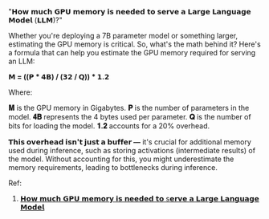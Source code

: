 "𝗛𝗼𝘄 𝗺𝘂𝗰𝗵 𝗚𝗣𝗨 𝗺𝗲𝗺𝗼𝗿𝘆 𝗶𝘀 𝗻𝗲𝗲𝗱𝗲𝗱 𝘁𝗼 𝘀𝗲𝗿𝘃𝗲 𝗮 𝗟𝗮𝗿𝗴𝗲 𝗟𝗮𝗻𝗴𝘂𝗮𝗴𝗲 𝗠𝗼𝗱𝗲𝗹 (𝗟𝗟𝗠)?"

Whether you're deploying a 7B parameter model or something larger, estimating the GPU memory is critical.
So, what's the math behind it? Here's a formula that can help you estimate the GPU memory required for serving an LLM:

**𝗠 = ((𝗣 * 𝟰𝗕) / (𝟯𝟮 / 𝗤)) * 𝟭.𝟮**

Where:

**𝐌** is the GPU memory in Gigabytes.
**𝐏** is the number of parameters in the model.
**𝟒𝐁** represents the 4 bytes used per parameter.
**𝐐** is the number of bits for loading the model.
**𝟏.𝟐** accounts for a 20% overhead.

**𝗧𝗵𝗶𝘀 𝗼𝘃𝗲𝗿𝗵𝗲𝗮𝗱 𝗶𝘀𝗻'𝘁 𝗷𝘂𝘀𝘁 𝗮 𝗯𝘂𝗳𝗳𝗲𝗿 —** it's crucial for additional memory used during inference, such as storing activations (intermediate results) of the model. Without accounting for this, you might underestimate the memory requirements, leading to bottlenecks during inference.

Ref:
1. [𝗛𝗼𝘄 𝗺𝘂𝗰𝗵 𝗚𝗣𝗨 𝗺𝗲𝗺𝗼𝗿𝘆 𝗶𝘀 𝗻𝗲𝗲𝗱𝗲𝗱 𝘁𝗼 s𝗲𝗿𝘃𝗲 𝗮 𝗟𝗮𝗿𝗴𝗲 𝗟𝗮𝗻𝗴𝘂𝗮𝗴𝗲 𝗠𝗼𝗱𝗲𝗹](https://ksingh7.medium.com/calculate-how-much-gpu-memory-you-need-to-serve-any-llm-67301a844f21)
